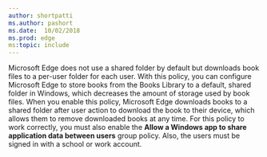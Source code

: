 ```yaml
---
author: shortpatti
ms.author: pashort
ms.date:  10/02/2018
ms.prod: edge
ms:topic: include
---
```


Microsoft Edge does not use a shared folder by default but downloads book files to a per-user folder for each user. With this policy, you can configure Microsoft Edge to store books from the Books Library to a default, shared folder in Windows, which decreases the amount of storage used by book files. When you enable this policy, Microsoft Edge downloads books to a shared folder after user action to download the book to their device, which allows them to remove downloaded books at any time. For this policy to work correctly, you must also enable the **Allow a Windows app to share application data between users** group policy.  Also, the users must be signed in with a school or work account.
